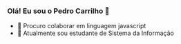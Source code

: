 ### Olá! Eu sou o Pedro Carrilho 👋

- 🔭 Procuro colaborar em linguagem javascript
- 🌱 Atualmente sou estudante de Sistema da Informação
